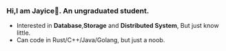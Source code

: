 ### Hi,I am Jayice👋. An ungraduated student.
- Interested in **Database**,**Storage** and **Distributed System**, But just know little.
- Can code in Rust/C++/Java/Golang, but just a noob.

<!--
**JayiceZ/JayiceZ** is a ✨ _special_ ✨ repository because its `README.md` (this file) appears on your GitHub profile.

Here are some ideas to get you started:

- 🔭 I’m currently working on ...
- 🌱 I’m currently learning ...
- 👯 I’m looking to collaborate on ...
- 🤔 I’m looking for help with ...
- 💬 Ask me about ...
- 📫 How to reach me: ...
- 😄 Pronouns: ...
- ⚡ Fun fact: ...
-->
